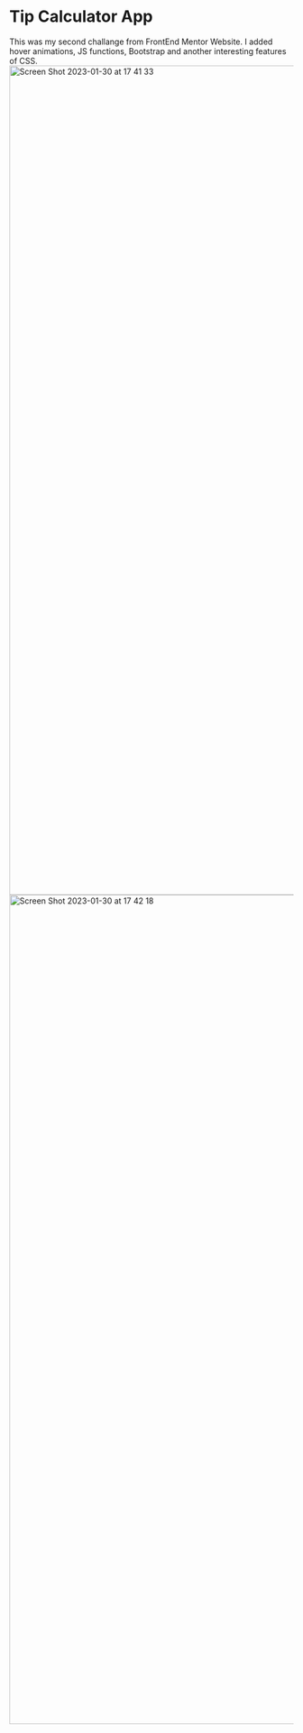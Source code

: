# Tip Calculator App
This was my second challange from FrontEnd Mentor Website.
I added hover animations, JS functions, Bootstrap and another interesting features of CSS.<img width="1470" alt="Screen Shot 2023-01-30 at 17 41 33" src="https://user-images.githubusercontent.com/78737964/215468430-fa0cf3a2-4a70-4029-a060-72047c7b60f1.png">
<img width="1470" alt="Screen Shot 2023-01-30 at 17 42 18" src="https://user-images.githubusercontent.com/78737964/215468460-492a2f87-3a45-4431-a62f-cf96f27556a6.png">
